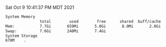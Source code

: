 Sat Oct  9 10:41:37 PM MDT 2021
```bash
System Memory
               total        used        free      shared  buff/cache   available
Mem:           7.7Gi       659Mi       5.0Gi       8.0Mi       2.0Gi       6.7Gi
Swap:          7.6Gi       240Mi       7.4Gi
System Storage
678M	.
```
